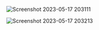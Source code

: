 ![Screenshot 2023-05-17 203111](https://github.com/MitkoVtori/Python-Web-Basics/assets/112943652/c1e7b32b-b002-402d-973d-e0421e9c83c3)

![Screenshot 2023-05-17 203213](https://github.com/MitkoVtori/Python-Web-Basics/assets/112943652/8410a448-c845-49e1-8054-127b7964e749)
